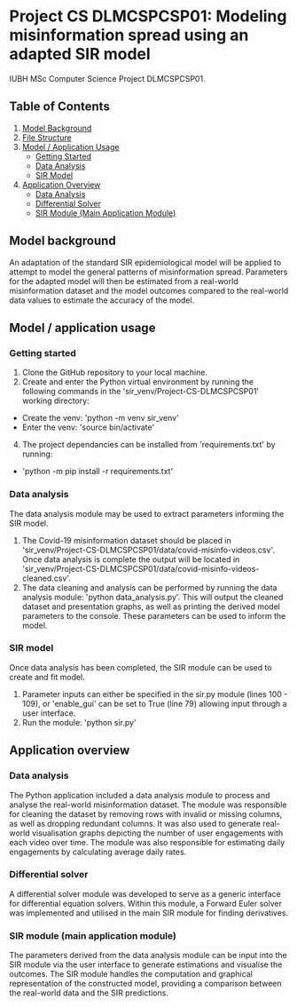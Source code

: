 # Project CS DLMCSPCSP01: Modeling misinformation spread using an adapted SIR model
 IUBH MSc Computer Science Project DLMCSPCSP01.

 ## Table of Contents
1. [Model Background](#model-background)
2. [File Structure](#file-structure)
3. [Model / Application Usage](#model--application-usage)
   - [Getting Started](#getting-started)
   - [Data Analysis](#data-analysis)
   - [SIR Model](#sir-model)
4. [Application Overview](#application-overview)
   - [Data Analysis](#data-analysis-1)
   - [Differential Solver](#differential-solver)
   - [SIR Module (Main Application Module)](#sir-module-main-application-module)

 ## Model background
An adaptation of the standard SIR epidemiological model will be applied to attempt to model the general patterns of misinformation spread. Parameters for the adapted model will then be estimated from a real-world misinformation dataset and the model outcomes compared to the real-world data values to estimate the accuracy of the model.

## Model / application usage
### Getting started
1. Clone the GitHub repository to your local machine.
2. Create and enter the Python virtual environment by running the following commands in the 'sir_venv/Project-CS-DLMCSPCSP01' working directory:
- Create the venv: 'python -m venv sir_venv'
- Enter the venv: 'source bin/activate' 
4. The project dependancies can be installed from 'requirements.txt' by running:
- 'python -m pip install -r requirements.txt'

### Data analysis
The data analysis module may be used to extract parameters informing the SIR model.
1. The Covid-19 misinformation dataset should be placed in 'sir_venv/Project-CS-DLMCSPCSP01/data/covid-misinfo-videos.csv'. Once data analysis is complete the output will be located in 'sir_venv/Project-CS-DLMCSPCSP01/data/covid-misinfo-videos-cleaned.csv'.
2. The data cleaning and analysis can be performed by running the data analysis module: 'python data_analysis.py'. This will output the cleaned dataset and presentation graphs, as well as printing the derived model parameters to the console. These parameters can be used to inform the model.

### SIR model
Once data analysis has been completed, the SIR module can be used to create and fit model.
1. Parameter inputs can either be specified in the sir.py module (lines 100 - 109), or 'enable_gui' can be set to True (line 79) allowing input through a user interface.
2. Run the module: 'python sir.py'

## Application overview
### Data analysis
The Python application included a data analysis module to process and analyse the real-world misinformation dataset. The module was responsible for cleaning the dataset by removing rows with invalid or missing columns, as well as dropping redundant columns. It was also used to generate real-world visualisation graphs depicting the number of user engagements with each video over time. The module was also responsible for estimating daily engagements by calculating average daily rates.

### Differential solver
A differential solver module was developed to serve as a generic interface for differential equation solvers. Within this module, a Forward Euler solver was implemented and utilised in the main SIR module for finding derivatives.

### SIR module (main application module)
The parameters derived from the data analysis module can be input into the SIR module via the user interface to generate estimations and visualise the outcomes. The SIR module handles the computation and graphical representation of the constructed model, providing a comparison between the real-world data and the SIR predictions.
